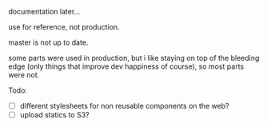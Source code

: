 documentation later...

use for reference, not production.

master is not up to date.

some parts were used in production, but i like staying on top of the bleeding edge (only things that improve dev happiness of course), so most parts were not.


Todo:
- [ ] different stylesheets for non reusable components on the web?
- [ ] upload statics to S3?

